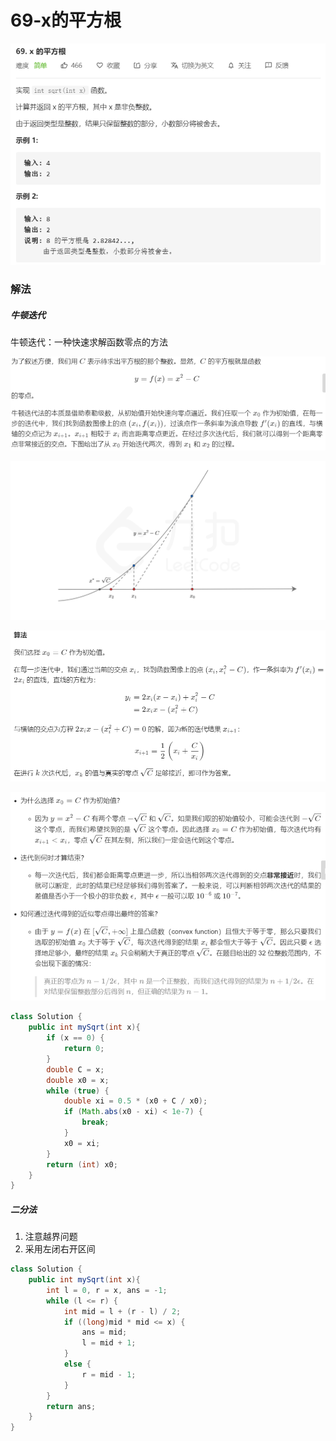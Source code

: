 # 69-x的平方根

![image-20200809154316731](images/image-20200809154316731.png)

### 解法

##### 牛顿迭代

牛顿迭代：一种快速求解函数零点的方法

![image-20200809161111251](images/image-20200809161111251.png)

![fig1](images/69_fig1.png)

![image-20200809161208150](images/image-20200809161208150.png)

![image-20200809161248110](images/image-20200809161248110.png)

```java
class Solution {
    public int mySqrt(int x){
        if (x == 0) {
            return 0;
        }
        double C = x;
        double x0 = x;
        while (true) {
            double xi = 0.5 * (x0 + C / x0);
            if (Math.abs(x0 - xi) < 1e-7) {
                break;
            }
            x0 = xi;
        }
        return (int) x0;
    }
}
```

##### 二分法

1. 注意越界问题
2. 采用左闭右开区间

```java
class Solution {
    public int mySqrt(int x){
        int l = 0, r = x, ans = -1;
        while (l <= r) {
            int mid = l + (r - l) / 2;
            if ((long)mid * mid <= x) {
                ans = mid;
                l = mid + 1;
            }
            else {
                r = mid - 1;
            }
        }
        return ans;
    }
}
```

